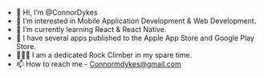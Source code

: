 - 👋 Hi, I’m @ConnorDykes
- 👀 I’m interested in Mobile Application Development & Web Development.
- 🌱 I’m currently learning React & React Native.
- 📱 I have several apps published to the Apple App Store and Google Play Store.
- 🧗🏻‍♂️ I am a dedicated Rock Climber in my spare time. 
- 📫 How to reach me - Connormdykes@gmail.com

<!---
ConnorDykes/ConnorDykes is a ✨ special ✨ repository because its `README.md` (this file) appears on your GitHub profile.
You can click the Preview link to take a look at your changes.
--->
